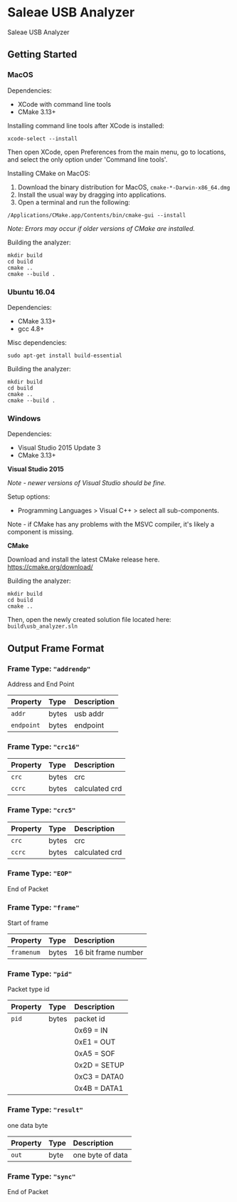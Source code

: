 # Saleae USB Analyzer

Saleae USB Analyzer

## Getting Started

### MacOS

Dependencies:
- XCode with command line tools
- CMake 3.13+

Installing command line tools after XCode is installed:
```
xcode-select --install
```

Then open XCode, open Preferences from the main menu, go to locations, and select the only option under 'Command line tools'.

Installing CMake on MacOS:

1. Download the binary distribution for MacOS, `cmake-*-Darwin-x86_64.dmg`
2. Install the usual way by dragging into applications.
3. Open a terminal and run the following:
```
/Applications/CMake.app/Contents/bin/cmake-gui --install
```
*Note: Errors may occur if older versions of CMake are installed.*

Building the analyzer:
```
mkdir build
cd build
cmake ..
cmake --build .
```

### Ubuntu 16.04

Dependencies:
- CMake 3.13+
- gcc 4.8+

Misc dependencies:

```
sudo apt-get install build-essential
```

Building the analyzer:
```
mkdir build
cd build
cmake ..
cmake --build .
```

### Windows

Dependencies:
- Visual Studio 2015 Update 3
- CMake 3.13+

**Visual Studio 2015**

*Note - newer versions of Visual Studio should be fine.*

Setup options:
- Programming Languages > Visual C++ > select all sub-components.

Note - if CMake has any problems with the MSVC compiler, it's likely a component is missing.

**CMake**

Download and install the latest CMake release here.
https://cmake.org/download/

Building the analyzer:
```
mkdir build
cd build
cmake ..
```

Then, open the newly created solution file located here: `build\usb_analyzer.sln`


## Output Frame Format
  
### Frame Type: `"addrendp"`

Address and End Point

| Property | Type | Description |
| :--- | :--- | :--- |
| `addr` | bytes | usb addr |
| `endpoint` | bytes | endpoint |

### Frame Type: `"crc16"`
| Property | Type | Description |
| :--- | :--- | :--- |
| `crc` | bytes | crc |
| `ccrc` | bytes | calculated crd |

### Frame Type: `"crc5"`
| Property | Type | Description |
| :--- | :--- | :--- |
| `crc` | bytes | crc |
| `ccrc` | bytes | calculated crd |

### Frame Type: `"EOP"`

End of Packet

### Frame Type: `"frame"`

Start of frame

| Property | Type | Description |
| :--- | :--- | :--- |
| `framenum` | bytes | 16 bit frame number |

### Frame Type: `"pid"`

Packet type id

| Property | Type | Description |
| :--- | :--- | :--- |
| `pid` | bytes | packet id  | 
|       |       |   0x69 = IN |
|       |       |   0xE1 = OUT |
|       |       |   0xA5 = SOF |
|       |       |   0x2D = SETUP |
|       |       |   0xC3 = DATA0 |
|       |       |   0x4B = DATA1 |

### Frame Type: `"result"`

one data byte

| Property | Type | Description |
| :--- | :--- | :--- |
| `out` | byte | one byte of data |

### Frame Type: `"sync"`

End of Packet
